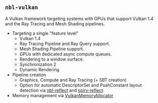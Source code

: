 ## `nbl-vulkan`

A Vulkan framework targeting systems with GPUs that support Vulkan 1.4 and the Ray Tracing and Mesh Shading pipelines.

- Targeting a single "feature level"
  - Vulkan 1.4
  - Ray Tracing Pipeline and Ray Query support.
  - Mesh Shading Pipeline support.
  - GPUs with dedicated async compute queues.
  - Rendering to a window surface.
  - Synchronization 2
  - Dynamic Rendering
- Pipeline creation
  - Graphics, Compute and Ray Tracing (+ SBT creation)
  - Option for automatic DescriptorSet and PushConstant layout detection via [nbl-reflect](https://github.com/Andromeda08/nbl-reflect) and [spirv-reflect](https://github.com/KhronosGroup/SPIRV-Reflect.git).
- Memory management via [VulkanMemoryAllocator](https://github.com/GPUOpen-LibrariesAndSDKs/VulkanMemoryAllocator.git)